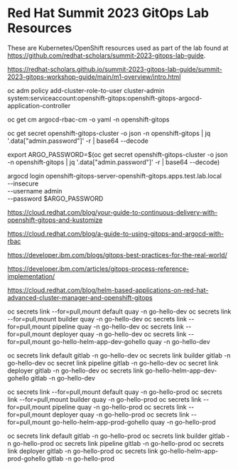 # Red Hat Summit 2023 GitOps Lab Resources

These are Kubernetes/OpenShift resources used as part of the lab found at https://github.com/redhat-scholars/summit-2023-gitops-lab-guide.

https://redhat-scholars.github.io/summit-2023-gitops-lab-guide/summit-2023-gitops-workshop-guide/main/m1-overview/intro.html


oc adm policy add-cluster-role-to-user cluster-admin system:serviceaccount:openshift-gitops:openshift-gitops-argocd-application-controller

oc get cm argocd-rbac-cm -o yaml -n openshift-gitops


oc get secret openshift-gitops-cluster -o json -n openshift-gitops | jq '.data["admin.password"]' -r | base64 --decode

export ARGO_PASSWORD=$(oc get secret openshift-gitops-cluster -o json -n openshift-gitops | jq '.data["admin.password"]' -r | base64 --decode)

argocd login openshift-gitops-server-openshift-gitops.apps.test.lab.local \
--insecure \
--username admin \
--password $ARGO_PASSWORD


https://cloud.redhat.com/blog/your-guide-to-continuous-delivery-with-openshift-gitops-and-kustomize


https://cloud.redhat.com/blog/a-guide-to-using-gitops-and-argocd-with-rbac



https://developer.ibm.com/blogs/gitops-best-practices-for-the-real-world/

https://developer.ibm.com/articles/gitops-process-reference-implementation/



https://cloud.redhat.com/blog/helm-based-applications-on-red-hat-advanced-cluster-manager-and-openshift-gitops




oc secrets link --for=pull,mount default quay -n go-hello-dev
oc secrets link --for=pull,mount builder quay -n go-hello-dev
oc secrets link --for=pull,mount pipeline quay -n go-hello-dev
oc secrets link --for=pull,mount deployer quay -n go-hello-dev
oc secrets link --for=pull,mount go-hello-helm-app-dev-gohello quay -n go-hello-dev


oc secrets link default gitlab -n go-hello-dev
oc secrets link builder gitlab -n go-hello-dev
oc secret  link pipeline gitlab -n go-hello-dev
oc secret  link deployer gitlab -n go-hello-dev
oc secrets link  go-hello-helm-app-dev-gohello gitlab -n go-hello-dev


oc secrets link --for=pull,mount default quay -n go-hello-prod
oc secrets link --for=pull,mount builder quay -n go-hello-prod
oc secrets link --for=pull,mount pipeline quay -n go-hello-prod
oc secrets link --for=pull,mount deployer quay -n go-hello-prod
oc secrets link --for=pull,mount go-hello-helm-app-prod-gohello quay -n go-hello-prod


oc secrets link default gitlab -n go-hello-prod
oc secrets link builder gitlab -n go-hello-prod
oc secrets link pipeline gitlab -n go-hello-prod
oc secrets link deployer gitlab -n go-hello-prod
oc secrets link go-hello-helm-app-prod-gohello gitlab -n go-hello-prod